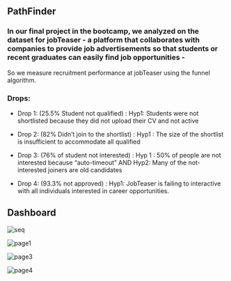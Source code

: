 ## PathFinder 
### In our final project in the bootcamp, we analyzed on the dataset for jobTeaser - a platform that collaborates with companies to provide job advertisements so that students or recent graduates can easily find job opportunities - 
So we measure recruitment performance at jobTeaser using the funnel algorithm.


### Drops:

- Drop 1: (25.5% Student not qualified)
:  Hyp1: Students were not shortlisted because they did not upload their CV and not active

- Drop 2: (82% Didn’t join to the shortlist)
:  Hyp1 : The size of the shortlist is insufficient to accommodate all qualified

- Drop 3: (76% of student not interested)
:  Hyp 1 : 50% of people are not interested because “auto-timeout”
AND Hyp2: Many of the not-interested joiners are old candidates

- Drop 4: (93.3% not approved)
:  Hyp1: JobTeaser is failing to interactive with all individuals interested in career opportunities.


## Dashboard

![seq](https://github.com/areej349/PathFinder/assets/158787695/8324cfe2-a76d-4ce2-9bd8-124e2e8a30e7)

![page1](https://github.com/areej349/PathFinder/assets/158787695/b28dc1d0-57d5-4cb2-9728-52ef03af9bd0)

![page3](https://github.com/areej349/PathFinder/assets/158787695/e3e09360-774b-4913-b7e5-62b7a588817b)

![page4](https://github.com/areej349/PathFinder/assets/158787695/bd941a6c-6936-43e6-a813-0bf8b01e24d2)






